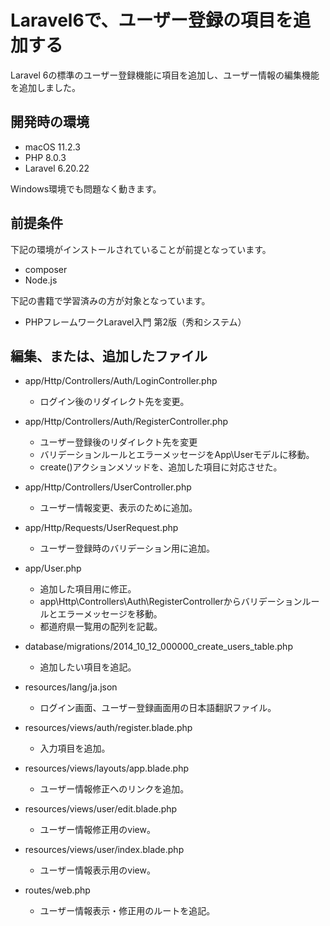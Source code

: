 # Laravel6で、ユーザー登録の項目を追加する

Laravel 6の標準のユーザー登録機能に項目を追加し、ユーザー情報の編集機能を追加しました。

## 開発時の環境

- macOS 11.2.3
- PHP 8.0.3
- Laravel 6.20.22

Windows環境でも問題なく動きます。

## 前提条件

下記の環境がインストールされていることが前提となっています。

- composer
- Node.js

下記の書籍で学習済みの方が対象となっています。

- PHPフレームワークLaravel入門 第2版（秀和システム）

## 編集、または、追加したファイル

- app/Http/Controllers/Auth/LoginController.php
  - ログイン後のリダイレクト先を変更。

- app/Http/Controllers/Auth/RegisterController.php
  - ユーザー登録後のリダイレクト先を変更
  - バリデーションルールとエラーメッセージをApp\Userモデルに移動。
  - create()アクションメソッドを、追加した項目に対応させた。

- app/Http/Controllers/UserController.php
  - ユーザー情報変更、表示のために追加。

- app/Http/Requests/UserRequest.php
  - ユーザー登録時のバリデーション用に追加。

- app/User.php
  - 追加した項目用に修正。
  - app\Http\Controllers\Auth\RegisterControllerからバリデーションルールとエラーメッセージを移動。
  - 都道府県一覧用の配列を記載。

- database/migrations/2014_10_12_000000_create_users_table.php
  - 追加したい項目を追記。

- resources/lang/ja.json
  - ログイン画面、ユーザー登録画面用の日本語翻訳ファイル。

- resources/views/auth/register.blade.php
  - 入力項目を追加。

- resources/views/layouts/app.blade.php
  - ユーザー情報修正へのリンクを追加。

- resources/views/user/edit.blade.php
  - ユーザー情報修正用のview。

- resources/views/user/index.blade.php
  - ユーザー情報表示用のview。

- routes/web.php
  - ユーザー情報表示・修正用のルートを追記。
